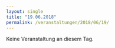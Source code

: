 ```yaml
---
layout: single
title: "19.06.2018"
permalink: /veranstaltungen/2018/06/19/
---
```


Keine Veranstaltung an diesem Tag.
